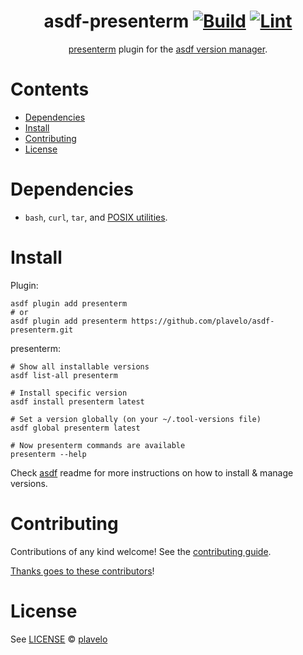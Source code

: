 <div align="center">

# asdf-presenterm [![Build](https://github.com/plavelo/asdf-presenterm/actions/workflows/build.yml/badge.svg)](https://github.com/plavelo/asdf-presenterm/actions/workflows/build.yml) [![Lint](https://github.com/plavelo/asdf-presenterm/actions/workflows/lint.yml/badge.svg)](https://github.com/plavelo/asdf-presenterm/actions/workflows/lint.yml)

[presenterm](https://github.com/mfontanini/presenterm) plugin for the [asdf version manager](https://asdf-vm.com).

</div>

# Contents

- [Dependencies](#dependencies)
- [Install](#install)
- [Contributing](#contributing)
- [License](#license)

# Dependencies

- `bash`, `curl`, `tar`, and [POSIX utilities](https://pubs.opengroup.org/onlinepubs/9699919799/idx/utilities.html).

# Install

Plugin:

```shell
asdf plugin add presenterm
# or
asdf plugin add presenterm https://github.com/plavelo/asdf-presenterm.git
```

presenterm:

```shell
# Show all installable versions
asdf list-all presenterm

# Install specific version
asdf install presenterm latest

# Set a version globally (on your ~/.tool-versions file)
asdf global presenterm latest

# Now presenterm commands are available
presenterm --help
```

Check [asdf](https://github.com/asdf-vm/asdf) readme for more instructions on how to
install & manage versions.

# Contributing

Contributions of any kind welcome! See the [contributing guide](contributing.md).

[Thanks goes to these contributors](https://github.com/plavelo/asdf-presenterm/graphs/contributors)!

# License

See [LICENSE](LICENSE) © [plavelo](https://github.com/plavelo/)
